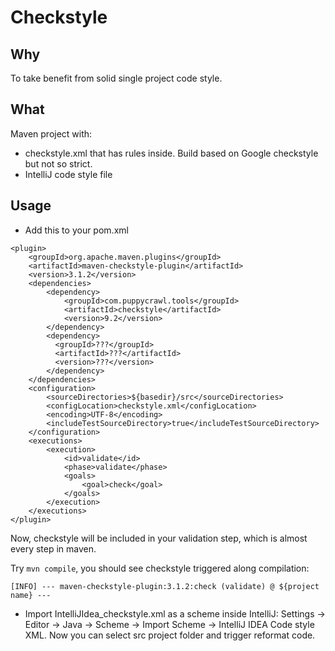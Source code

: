 # Checkstyle

## Why

To take benefit from solid single project code style.

## What

Maven project with:

* checkstyle.xml that has rules inside. Build based on Google checkstyle but not so strict.
* IntelliJ code style file

## Usage

* Add this to your pom.xml

```
<plugin>
    <groupId>org.apache.maven.plugins</groupId>
    <artifactId>maven-checkstyle-plugin</artifactId>
    <version>3.1.2</version>
    <dependencies>
        <dependency>
            <groupId>com.puppycrawl.tools</groupId>
            <artifactId>checkstyle</artifactId>
            <version>9.2</version>
        </dependency>
        <dependency>
          <groupId>???</groupId>
          <artifactId>???</artifactId>
          <version>???</version>
        </dependency>
    </dependencies>
    <configuration>
        <sourceDirectories>${basedir}/src</sourceDirectories>
        <configLocation>checkstyle.xml</configLocation>
        <encoding>UTF-8</encoding>
        <includeTestSourceDirectory>true</includeTestSourceDirectory>
    </configuration>
    <executions>
        <execution>
            <id>validate</id>
            <phase>validate</phase>
            <goals>
                <goal>check</goal>
            </goals>
        </execution>
    </executions>
</plugin>
```

Now, checkstyle will be included in your validation step, which is almost every step in maven.

Try
```mvn compile```, you should see checkstyle triggered along compilation:
```
[INFO] --- maven-checkstyle-plugin:3.1.2:check (validate) @ ${project name} ---
```

* Import IntelliJIdea_checkstyle.xml as a scheme inside IntelliJ: Settings -> Editor -> Java -> Scheme -> Import Scheme
  -> IntelliJ IDEA Code style XML. Now you can select src project folder and trigger reformat code.
